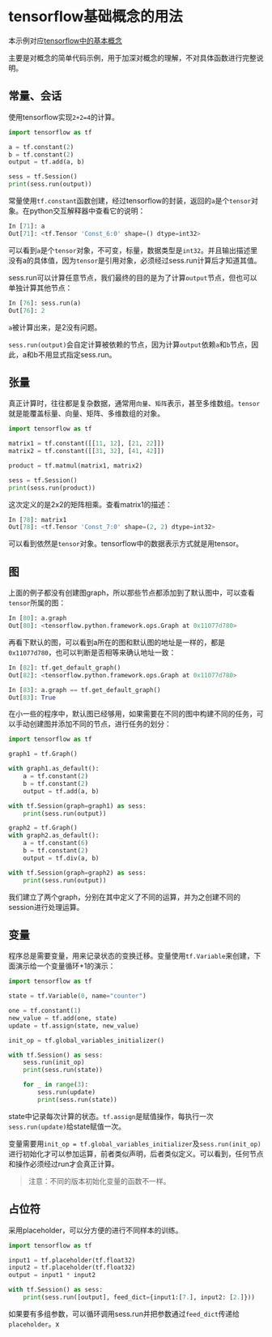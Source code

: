 # tensorflow基础概念的用法

本示例对应[tensorflow中的基本概念](https://github.com/xuwening/blog/blob/master/mdFile/tensorflow中的基础概念.md)

主要是对概念的简单代码示例，用于加深对概念的理解，不对具体函数进行完整说明。

## 常量、会话

使用tensorflow实现`2+2=4`的计算。

```python
import tensorflow as tf

a = tf.constant(2)
b = tf.constant(2)
output = tf.add(a, b)

sess = tf.Session()
print(sess.run(output))
```

常量使用`tf.constant`函数创建，经过tensorflow的封装，返回的`a`是个`tensor`对象。在python交互解释器中查看它的说明：

```python
In [71]: a
Out[71]: <tf.Tensor 'Const_6:0' shape=() dtype=int32>
```

可以看到`a`是个`tensor`对象，不可变，标量，数据类型是`int32`。并且输出描述里没有a的具体值，因为`tensor`是引用对象，必须经过sess.run计算后才知道其值。

sess.run可以计算任意节点，我们最终的目的是为了计算`output`节点，但也可以单独计算其他节点：

```python
In [76]: sess.run(a)
Out[76]: 2
```

`a`被计算出来，是2没有问题。

`sess.run(output)`会自定计算被依赖的节点，因为计算`output`依赖`a`和`b`节点，因此，a和b不用显式指定sess.run。

## 张量

真正计算时，往往都是复杂数据，通常用`向量`、`矩阵`表示，甚至多维数组。`tensor`就是能覆盖标量、向量、矩阵、多维数组的对象。

```python
import tensorflow as tf

matrix1 = tf.constant([[11, 12], [21, 22]])
matrix2 = tf.constant([[31, 32], [41, 42]])

product = tf.matmul(matrix1, matrix2)

sess = tf.Session()
print(sess.run(product))
```

这次定义的是2x2的矩阵相乘。查看matrix1的描述：

```python
In [78]: matrix1
Out[78]: <tf.Tensor 'Const_7:0' shape=(2, 2) dtype=int32>
```

可以看到依然是`tensor`对象。tensorflow中的数据表示方式就是用tensor。

## 图

上面的例子都没有创建图graph，所以那些节点都添加到了默认图中，可以查看`tensor`所属的图：

```python
In [80]: a.graph
Out[80]: <tensorflow.python.framework.ops.Graph at 0x11077d780>
```

再看下默认的图，可以看到a所在的图和默认图的地址是一样的，都是`0x11077d780`，也可以判断是否相等来确认地址一致：

```python
In [82]: tf.get_default_graph()
Out[82]: <tensorflow.python.framework.ops.Graph at 0x11077d780>

In [83]: a.graph == tf.get_default_graph()
Out[83]: True
```

在小一些的程序中，默认图已经够用，如果需要在不同的图中构建不同的任务，可以手动创建图并添加不同的节点，进行任务的划分：

```python
import tensorflow as tf

graph1 = tf.Graph()

with graph1.as_default():
    a = tf.constant(2)
    b = tf.constant(2)
    output = tf.add(a, b)

with tf.Session(graph=graph1) as sess:
    print(sess.run(output))

graph2 = tf.Graph()
with graph2.as_default():
    a = tf.constant(6)
    b = tf.constant(2)
    output = tf.div(a, b)

with tf.Session(graph=graph2) as sess:
    print(sess.run(output))
```

我们建立了两个graph，分别在其中定义了不同的运算，并为之创建不同的session进行处理运算。

## 变量

程序总是需要变量，用来记录状态的变换迁移。变量使用`tf.Variable`来创建，下面演示给一个变量循环+1的演示：

```python
import tensorflow as tf

state = tf.Variable(0, name="counter")

one = tf.constant(1)
new_value = tf.add(one, state)
update = tf.assign(state, new_value)

init_op = tf.global_variables_initializer()

with tf.Session() as sess:
    sess.run(init_op)
    print(sess.run(state))

    for _ in range(3):
        sess.run(update)
        print(sess.run(state))
```

state中记录每次计算的状态。`tf.assign`是赋值操作，每执行一次`sess.run(update)`给state赋值一次。

变量需要用`init_op = tf.global_variables_initializer`及`sess.run(init_op)`进行初始化才可以参加运算，前者类似声明，后者类似定义。可以看到，任何节点和操作必须经过run才会真正计算。

> 注意：不同的版本初始化变量的函数不一样。

## 占位符

采用placeholder，可以分方便的进行不同样本的训练。

```python
import tensorflow as tf

input1 = tf.placeholder(tf.float32)
input2 = tf.placeholder(tf.float32)
output = input1 * input2

with tf.Session() as sess:
    print(sess.run([output], feed_dict={input1:[7.], input2: [2.]}))
```

如果要有多组参数，可以循环调用sess.run并把参数通过`feed_dict`传递给`placeholder`。x

